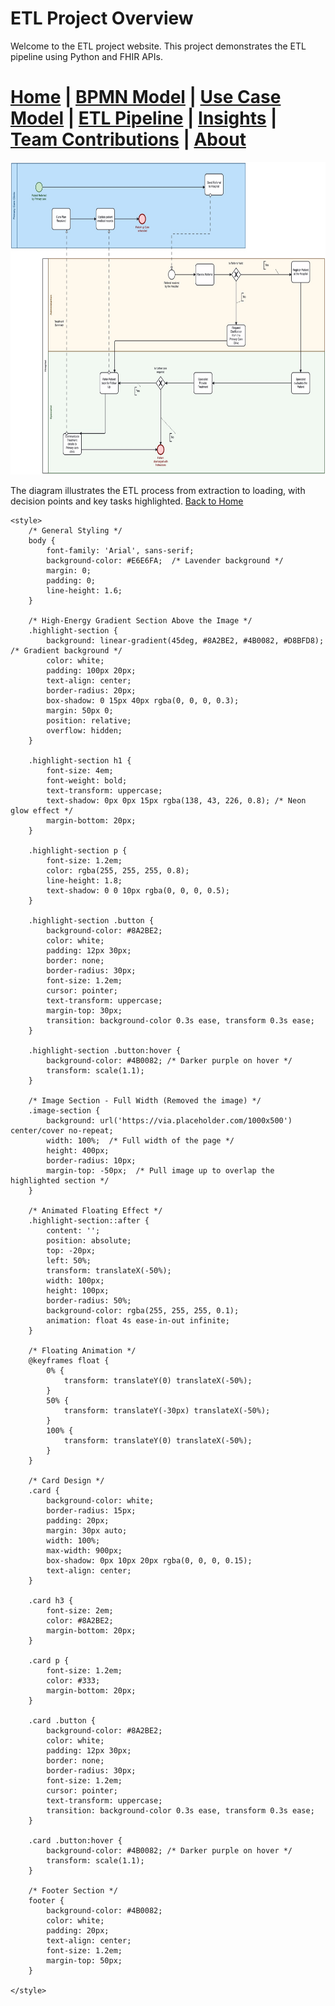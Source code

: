# ETL Project Overview

Welcome to the ETL project website. This project demonstrates the ETL pipeline using Python and FHIR APIs.




[Home](index.md) | [BPMN Model](bpmn.md) | [Use Case Model](use_case.md) | [ETL Pipeline](etl_pipeline.md) | [Insights](insights.md) | [Team Contributions](team.md) | [About](about.md)
=======


<img alt="img.png" height="500" src="img.png" width="600"/>

The diagram illustrates the ETL process from extraction to loading, with decision points and key tasks highlighted.
[Back to Home](index.md)


<!DOCTYPE html>
<html lang="en">
<head>
    <meta charset="UTF-8">
    <meta name="viewport" content="width=device-width, initial-scale=1.0">
    <title>ETL Project Overview</title>

    <style>
        /* General Styling */
        body {
            font-family: 'Arial', sans-serif;
            background-color: #E6E6FA;  /* Lavender background */
            margin: 0;
            padding: 0;
            line-height: 1.6;
        }

        /* High-Energy Gradient Section Above the Image */
        .highlight-section {
            background: linear-gradient(45deg, #8A2BE2, #4B0082, #D8BFD8); /* Gradient background */
            color: white;
            padding: 100px 20px;
            text-align: center;
            border-radius: 20px;
            box-shadow: 0 15px 40px rgba(0, 0, 0, 0.3);
            margin: 50px 0;
            position: relative;
            overflow: hidden;
        }

        .highlight-section h1 {
            font-size: 4em;
            font-weight: bold;
            text-transform: uppercase;
            text-shadow: 0px 0px 15px rgba(138, 43, 226, 0.8); /* Neon glow effect */
            margin-bottom: 20px;
        }

        .highlight-section p {
            font-size: 1.2em;
            color: rgba(255, 255, 255, 0.8);
            line-height: 1.8;
            text-shadow: 0 0 10px rgba(0, 0, 0, 0.5);
        }

        .highlight-section .button {
            background-color: #8A2BE2;
            color: white;
            padding: 12px 30px;
            border: none;
            border-radius: 30px;
            font-size: 1.2em;
            cursor: pointer;
            text-transform: uppercase;
            margin-top: 30px;
            transition: background-color 0.3s ease, transform 0.3s ease;
        }

        .highlight-section .button:hover {
            background-color: #4B0082; /* Darker purple on hover */
            transform: scale(1.1);
        }

        /* Image Section - Full Width (Removed the image) */
        .image-section {
            background: url('https://via.placeholder.com/1000x500') center/cover no-repeat;
            width: 100%;  /* Full width of the page */
            height: 400px;
            border-radius: 10px;
            margin-top: -50px;  /* Pull image up to overlap the highlighted section */
        }

        /* Animated Floating Effect */
        .highlight-section::after {
            content: '';
            position: absolute;
            top: -20px;
            left: 50%;
            transform: translateX(-50%);
            width: 100px;
            height: 100px;
            border-radius: 50%;
            background-color: rgba(255, 255, 255, 0.1);
            animation: float 4s ease-in-out infinite;
        }

        /* Floating Animation */
        @keyframes float {
            0% {
                transform: translateY(0) translateX(-50%);
            }
            50% {
                transform: translateY(-30px) translateX(-50%);
            }
            100% {
                transform: translateY(0) translateX(-50%);
            }
        }

        /* Card Design */
        .card {
            background-color: white;
            border-radius: 15px;
            padding: 20px;
            margin: 30px auto;
            width: 100%;
            max-width: 900px;
            box-shadow: 0px 10px 20px rgba(0, 0, 0, 0.15);
            text-align: center;
        }

        .card h3 {
            font-size: 2em;
            color: #8A2BE2;
            margin-bottom: 20px;
        }

        .card p {
            font-size: 1.2em;
            color: #333;
            margin-bottom: 20px;
        }

        .card .button {
            background-color: #8A2BE2;
            color: white;
            padding: 12px 30px;
            border: none;
            border-radius: 30px;
            font-size: 1.2em;
            cursor: pointer;
            text-transform: uppercase;
            transition: background-color 0.3s ease, transform 0.3s ease;
        }

        .card .button:hover {
            background-color: #4B0082; /* Darker purple on hover */
            transform: scale(1.1);
        }

        /* Footer Section */
        footer {
            background-color: #4B0082;
            color: white;
            padding: 20px;
            text-align: center;
            font-size: 1.2em;
            margin-top: 50px;
        }

    </style>
</head>
<body>
